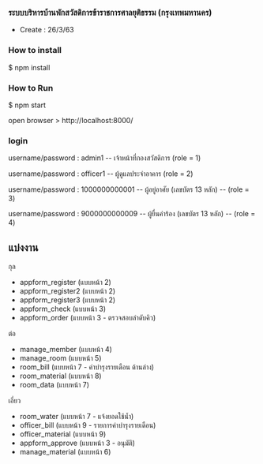 ### ระบบบริหารบ้านพักสวัสดิการข้าราชการศาลยุติธรรม (กรุงเทพมหานคร)

- Create : 26/3/63

### How to install

$ npm install

### How to Run

$ npm start

open browser > http://localhost:8000/


### login

username/password : admin1 -- เจ้าหน้าที่กองสวัสดิการ (role = 1)

username/password : officer1 -- ผู้ดูแลประจำอาคาร (role = 2)

username/password : 1000000000001 -- ผู้อยู่อาศัย (เลขบัตร 13 หลัก) --  (role = 3)

username/password : 9000000000009 -- ผู้ยื่นคำร้อง (เลขบัตร 13 หลัก) -- (role = 4)

## แบ่งงาน

กุล

- appform_register      (แบบหน้า 2)
- appform_register2     (แบบหน้า 2)
- appform_register3     (แบบหน้า 2)
- appform_check         (แบบหน้า 3)
- appform_order         (แบบหน้า 3 - ตรวจสอบลำดับคิว)


ต่อ

- manage_member         (แบบหน้า 4)
- manage_room           (แบบหน้า 5)
- room_bill             (แบบหน้า 7 - ค่าบำรุงรายเดือน ด้านล่าง)
- room_material         (แบบหน้า 8)
- room_data             (แบบหน้า 7)

เอี่ยว

- room_water            (แบบหน้า 7 - แจ้งยอดใช้น้ำ)
- officer_bill          (แบบหน้า 9 - รายการค่าบำรุงรายเดือน)
- officer_material      (แบบหน้า 9)
- appform_approve       (แบบหน้า 3 - อนุมัติ)
- manage_material       (แบบหน้า 6)

